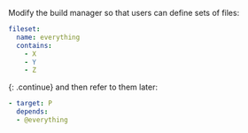 Modify the build manager so that users can define sets of files:

```yml
fileset:
  name: everything
  contains:
    - X
    - Y
    - Z
```

{: .continue}
and then refer to them later:

```yml
- target: P
  depends:
  - @everything
```
